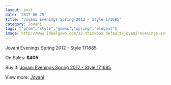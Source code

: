 ```yaml
---
layout: post
date: '2017-06-25'
title: "Jovani Evenings Spring 2012 - Style 171685"
category: Jovani
tags: ["prom","style","gowns","spring","elegant"]
image: http://www.idealgown.com/22-thickbox_default/jovani-evenings-spring-2012-style-171685.jpg
---
```

Jovani Evenings Spring 2012 - Style 171685

On Sales: **$405**
<a href="https://www.idealgown.com/en/jovani/12-jovani-evenings-spring-2012-style-171685.html"><amp-img layout="responsive" width="600" height="600" src="//www.idealgown.com/22-thickbox_default/jovani-evenings-spring-2012-style-171685.jpg" alt="Jovani Evenings Spring 2012 - Style 171685 0" /></a>
<a href="https://www.idealgown.com/en/jovani/12-jovani-evenings-spring-2012-style-171685.html"><amp-img layout="responsive" width="600" height="600" src="//www.idealgown.com/24-thickbox_default/jovani-evenings-spring-2012-style-171685.jpg" alt="Jovani Evenings Spring 2012 - Style 171685 1" /></a>
<a href="https://www.idealgown.com/en/jovani/12-jovani-evenings-spring-2012-style-171685.html"><amp-img layout="responsive" width="600" height="600" src="//www.idealgown.com/23-thickbox_default/jovani-evenings-spring-2012-style-171685.jpg" alt="Jovani Evenings Spring 2012 - Style 171685 2" /></a>

Buy it: [Jovani Evenings Spring 2012 - Style 171685](https://www.idealgown.com/en/jovani/12-jovani-evenings-spring-2012-style-171685.html "Jovani Evenings Spring 2012 - Style 171685")

View more: [Jovani](https://www.idealgown.com/en/2-jovani "Jovani")